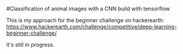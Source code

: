 #Classification of animal images with a CNN build with tensorflow

This is my approach for the beginner challenge on hackerearth:
https://www.hackerearth.com/challenge/competitive/deep-learning-beginner-challenge/

it's still in progress.